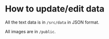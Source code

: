 # How to update/edit data

All the text data is in `/src/data` in JSON format.

All images are in `/public`.


